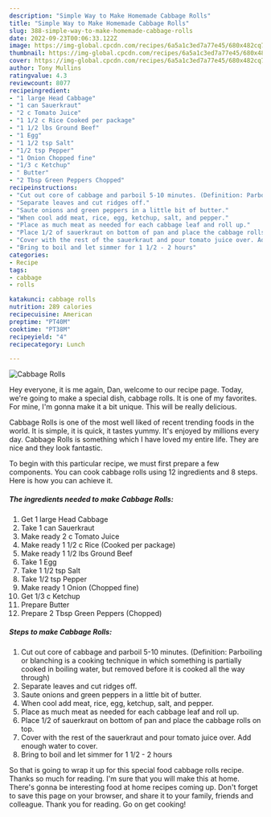 ```yaml
---
description: "Simple Way to Make Homemade Cabbage Rolls"
title: "Simple Way to Make Homemade Cabbage Rolls"
slug: 388-simple-way-to-make-homemade-cabbage-rolls
date: 2022-09-23T00:06:33.122Z
image: https://img-global.cpcdn.com/recipes/6a5a1c3ed7a77e45/680x482cq70/cabbage-rolls-recipe-main-photo.jpg
thumbnail: https://img-global.cpcdn.com/recipes/6a5a1c3ed7a77e45/680x482cq70/cabbage-rolls-recipe-main-photo.jpg
cover: https://img-global.cpcdn.com/recipes/6a5a1c3ed7a77e45/680x482cq70/cabbage-rolls-recipe-main-photo.jpg
author: Tony Mullins
ratingvalue: 4.3
reviewcount: 8077
recipeingredient:
- "1 large Head Cabbage"
- "1 can Sauerkraut"
- "2 c Tomato Juice"
- "1 1/2 c Rice Cooked per package"
- "1 1/2 lbs Ground Beef"
- "1 Egg"
- "1 1/2 tsp Salt"
- "1/2 tsp Pepper"
- "1 Onion Chopped fine"
- "1/3 c Ketchup"
- " Butter"
- "2 Tbsp Green Peppers Chopped"
recipeinstructions:
- "Cut out core of cabbage and parboil 5-10 minutes. (Definition: Parboiling or blanching is a cooking technique in which something is partially cooked in boiling water, but removed before it is cooked all the way through)"
- "Separate leaves and cut ridges off."
- "Saute onions and green peppers in a little bit of butter."
- "When cool add meat, rice, egg, ketchup, salt, and pepper."
- "Place as much meat as needed for each cabbage leaf and roll up."
- "Place 1/2 of sauerkraut on bottom of pan and place the cabbage rolls on top."
- "Cover with the rest of the sauerkraut and pour tomato juice over. Add enough water to cover."
- "Bring to boil and let simmer for 1 1/2 - 2 hours"
categories:
- Recipe
tags:
- cabbage
- rolls

katakunci: cabbage rolls 
nutrition: 289 calories
recipecuisine: American
preptime: "PT40M"
cooktime: "PT38M"
recipeyield: "4"
recipecategory: Lunch

---
```



![Cabbage Rolls](https://img-global.cpcdn.com/recipes/6a5a1c3ed7a77e45/680x482cq70/cabbage-rolls-recipe-main-photo.jpg)

Hey everyone, it is me again, Dan, welcome to our recipe page. Today, we're going to make a special dish, cabbage rolls. It is one of my favorites. For mine, I'm gonna make it a bit unique. This will be really delicious.



Cabbage Rolls is one of the most well liked of recent trending foods in the world. It is simple, it is quick, it tastes yummy. It's enjoyed by millions every day. Cabbage Rolls is something which I have loved my entire life. They are nice and they look fantastic.


To begin with this particular recipe, we must first prepare a few components. You can cook cabbage rolls using 12 ingredients and 8 steps. Here is how you can achieve it.

<!--inarticleads1-->

##### The ingredients needed to make Cabbage Rolls:

1. Get 1 large Head Cabbage
1. Take 1 can Sauerkraut
1. Make ready 2 c Tomato Juice
1. Make ready 1 1/2 c Rice (Cooked per package)
1. Make ready 1 1/2 lbs Ground Beef
1. Take 1 Egg
1. Take 1 1/2 tsp Salt
1. Take 1/2 tsp Pepper
1. Make ready 1 Onion (Chopped fine)
1. Get 1/3 c Ketchup
1. Prepare  Butter
1. Prepare 2 Tbsp Green Peppers (Chopped)




<!--inarticleads2-->

##### Steps to make Cabbage Rolls:

1. Cut out core of cabbage and parboil 5-10 minutes. (Definition: Parboiling or blanching is a cooking technique in which something is partially cooked in boiling water, but removed before it is cooked all the way through)
1. Separate leaves and cut ridges off.
1. Saute onions and green peppers in a little bit of butter.
1. When cool add meat, rice, egg, ketchup, salt, and pepper.
1. Place as much meat as needed for each cabbage leaf and roll up.
1. Place 1/2 of sauerkraut on bottom of pan and place the cabbage rolls on top.
1. Cover with the rest of the sauerkraut and pour tomato juice over. Add enough water to cover.
1. Bring to boil and let simmer for 1 1/2 - 2 hours




So that is going to wrap it up for this special food cabbage rolls recipe. Thanks so much for reading. I'm sure that you will make this at home. There's gonna be interesting food at home recipes coming up. Don't forget to save this page on your browser, and share it to your family, friends and colleague. Thank you for reading. Go on get cooking!
